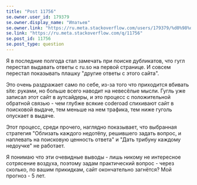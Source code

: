 ```yaml
---
title: "Post 11756"
se.owner.user_id: 179379
se.owner.display_name: "Ипатьев"
se.owner.link: "https://ru.meta.stackoverflow.com/users/179379/%d0%98%d0%bf%d0%b0%d1%82%d1%8c%d0%b5%d0%b2"
se.link: "https://ru.meta.stackoverflow.com/q/11756"
se.post_id: 11756
se.post_type: question
---
```

<p>Я в последние полгода стал замечать при поиске дубликатов, что гугл перестал выдавать ответы с ru.so на первой странице. И совсем перестал показывать плашку &quot;другие ответы с этого сайта&quot;.</p>
<p>Это очень раздражает само по себе, из-за того что приходится вбивать site: руками, но больше всего наводит на невесёлые мысли. Гугль уже записал этот сайт в аутсайдеры, и это процесс с положительной обратной связью - чем глубже всякие coderoad спихивают сайт в поисковой выдаче, тем меньше на нем трафика, тем ниже гуголь опускает в выдаче.</p>
<p>Этот процесс, среди прочего, наглядно показывает, что выбранная стратегия &quot;Облизать каждого недотёпу, решившего задать вопрос, и наплевать на поисковую ценность ответа&quot; и &quot;Дать трибуну каждому недоучке&quot; не работает.</p>
<p>Я понимаю что эти очевидные выводы - лишь никому не интересное сотрясение воздуха, поэтому задам практический вопрос - через сколько, по вашим прикидкам, сайт окончательно загнётся? Мой прогноз - 5 лет.</p>
